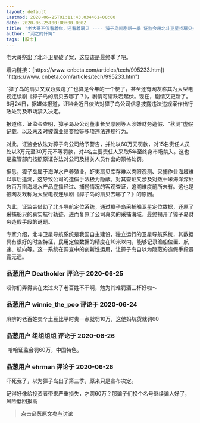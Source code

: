 ```yaml
---
layout: default
Lastmod: 2020-06-25T01:11:43.034461+00:00
date: 2020-06-25T00:00:00.000Z
title: "老大哥不仅看着你，还看着扇贝 ---- 獐子岛闹剧新一季 证监会用北斗卫星找扇贝揭谎"
author: "润之的忏悔"
tags: [股市]
---
```


老大哥祭出了北斗卫星破了案，这应该是最终季了吧。  
  
墙内链接：[https://www. cnbeta.com/articles/tech/995233.htm]( "https://www. cnbeta.com/articles/tech/995233.htm")  
  
“獐子岛的扇贝又双叒叕跑了”也算是今年的一个梗了，甚至还有网友称其为大型电视连续剧《獐子岛的扇贝去哪了？》，剧情可谓跌宕起伏。现在，剧情又更新了。6月24日，据媒体报道，证监会近日依法对獐子岛公司信息披露违法违规案作出行政处罚及市场禁入决定。  
  
报道称，证监会查明，獐子岛及公司董事长吴厚刚等人涉嫌财务造假、“秋测”虚假记载，以及未及时披露业绩变脸等多项违法违规行为。  
  
对此，证监会依法对獐子岛公司给予警告，并处以60万元罚款，对15名责任人员处以3万元至30万元不等罚款，对4名主要责任人采取5年至终身市场禁入。这也是监管部门按照原证券法对公司及相关人员作出的顶格处罚。  
  
据悉，獐子岛属于海洋水产养殖业，虾夷扇贝库存难以肉眼观测、采捕作业海域难以事后追溯，这导致公司的造假手法极为隐蔽。对其查证又涉及对数十米海洋深处数百万亩海域水产品底播经过、捕捞情况的客观查证，追溯难度前所未有。这也是被网友戏称为大型电视连续剧《獐子岛的扇贝去哪了？》的原因。  
  
为此，证监会借助了北斗导航定位系统，通过獐子岛采捕船卫星定位数据，还原了采捕船只的真实航行轨迹，进而复原了公司真实的采捕海域，最终揭开了獐子岛财务造假手段的谜题。  
  
专家介绍，北斗卫星导航系统是我国自主建设，独立运行的卫星导航系统，其数据具有很好的时空特征，民用定位数据的精度在10米以内，能够记录渔船位置、航速、航向等。这一系统在调查中的创新性运用，让獐子岛自以为隐蔽的造假手段暴露无遗。

            
### 品葱用户 **Deatholder** 评论于 2020-06-25
        
哎你们弄得实在太过火了老百姓不干啊，勉为其难罚酒三杯好啦～
        


            
### 品葱用户 **winnie_the_poo** 评论于 2020-06-24
        
麻痹的老百姓卖个土豆比平时贵一点就罚10万，这他妈坑货就罚60
        


            
### 品葱用户 **组组组组** 评论于 2020-06-26
        
 哈哈证监会罚60万，中国特色。
        


            
### 品葱用户 **ehrman** 评论于 2020-06-26
        
吓死我了，以为獐子岛出了第三季，原来只是宣布决定。  
  
记得好像给投资者带来严重损失，才罚60万？那骗子们换个名号继续骗人好了，风险低回报高
        






> [点击品葱原文参与讨论](https://pincong.rocks/article/id-20809__sort_key-agree_count__sort-DESC)

